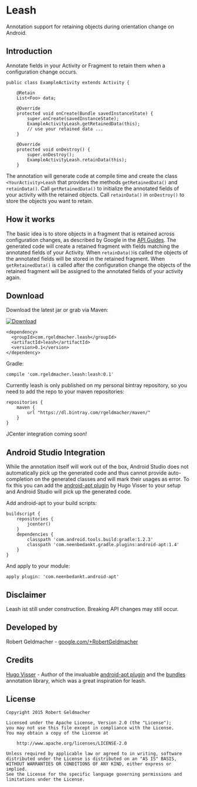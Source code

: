 # Leash
Annotation support for retaining objects during orientation change on Android.

## Introduction
Annotate fields in your Activity or Fragment to retain them when a configuration change occurs.

```
public class ExampleActivity extends Activity {

    @Retain
    List<Foo> data;

    @Override
    protected void onCreate(Bundle savedInstanceState) {
        super.onCreate(savedInstanceState);
        ExampleActivityLeash.getRetainedData(this);
        // use your retained data ...
    }
  
    @Override
    protected void onDestroy() {
        super.onDestroy();
        ExampleActivityLeash.retainData(this);
    }
```

The annotation will generate code at compile time and create the class `<YourActivity>Leash` that provides the methods `getRetainedData()` and `retainData()`. Call `getRetainedData()` to initialize the annotated fields of your activity with the retained objects. Call `retainData()` in `onDestroy()` to store the objects you want to retain.

## How it works
The basic idea is to store objects in a fragment that is retained across configuration changes, as described by Google in the [API Guides](http://developer.android.com/guide/topics/resources/runtime-changes.html#RetainingAnObject).
The generated code will create a retained fragment with fields matching the annotated fields of your Activity. When `retainData()`is called the objects of the annotated fields will be stored in the retained fragment. When `getRetainedData()` is called after the configuration change the objects of the retained fragment will be assigned to the annotated fields of your activity again.

## Download
Download the latest jar or grab via Maven:

[ ![Download](https://api.bintray.com/packages/rgeldmacher/maven/com.rgeldmacher.leash/images/download.svg) ](https://bintray.com/rgeldmacher/maven/com.rgeldmacher.leash/_latestVersion)

```
<dependency>
  <groupId>com.rgeldmacher.leash</groupId>
  <artifactId>leash</artifactId>
  <version>0.1</version>
</dependency>
```

Gradle:

```
compile 'com.rgeldmacher.leash:leash:0.1'
```

Currently leash is only published on my personal bintray repository, so you need to add the repo to your maven repositories:
```
repositories {
    maven {
        url "https://dl.bintray.com/rgeldmacher/maven/"
    }
}
```

JCenter integration coming soon!

## Android Studio Integration
While the annotation itself will work out of the box, Android Studio does not automatically pick up the generated code and thus cannot provide auto-completion on the generated classes and will mark their usages as error. To fix this you can add the [android-apt plugin](https://bitbucket.org/hvisser/android-apt) by Hugo Visser to your setup and Android Studio will pick up the generated code.

Add android-apt to your build scripts:
```
buildscript {
    repositories {
        jcenter()
    }
    dependencies {
        classpath 'com.android.tools.build:gradle:1.2.3'
        classpath 'com.neenbedankt.gradle.plugins:android-apt:1.4'
    }
}
```

And apply to your module:
```
apply plugin: 'com.neenbedankt.android-apt'
```

## Disclaimer
Leash ist still under construction. Breaking API changes may still occur.

## Developed by
Robert Geldmacher - [google.com/+RobertGeldmacher](https://plus.google.com/+RobertGeldmacher)

## Credits
[Hugo Visser](https://plus.google.com/+HugoVisser) - Author of the invaluable [android-apt plugin](https://bitbucket.org/hvisser/android-apt) and the [bundles](https://bitbucket.org/hvisser/bundles) annotation library, which was a great inspiration for leash.

## License
```
Copyright 2015 Robert Geldmacher

Licensed under the Apache License, Version 2.0 (the "License");
you may not use this file except in compliance with the License.
You may obtain a copy of the License at

    http://www.apache.org/licenses/LICENSE-2.0

Unless required by applicable law or agreed to in writing, software
distributed under the License is distributed on an "AS IS" BASIS,
WITHOUT WARRANTIES OR CONDITIONS OF ANY KIND, either express or implied.
See the License for the specific language governing permissions and
limitations under the License.
```
